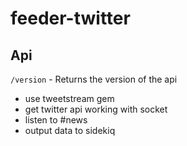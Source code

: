 # feeder-twitter

## Api

 `/version` - Returns the version of the api

* use tweetstream gem
* get twitter api working with socket
* listen to #news
* output data to sidekiq
